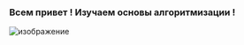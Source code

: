 ### Всем привет ! Изучаем основы алгоритмизации !

![изображение](https://github.com/SurkovAlexey/SurkovAlexey/assets/133164655/8a12f5a0-1198-4a6a-82be-0af63a747792)

<!--
**SurkovAlexey/SurkovAlexey** is a ✨ _special_ ✨ repository because its `README.md` (this file) appears on your GitHub profile.

Here are some ideas to get you started:

- 🔭 I’m currently working on ...
- 🌱 I’m currently learning ...
- 👯 I’m looking to collaborate on ...
- 🤔 I’m looking for help with ...
- 💬 Ask me about ...
- 📫 How to reach me: ...
- 😄 Pronouns: ...
- ⚡ Fun fact: ...
-->

